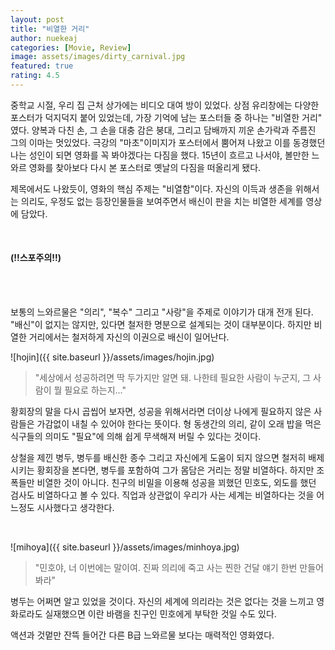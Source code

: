 ```yaml
---
layout: post
title: "비열한 거리"
author: nuekeaj
categories: [Movie, Review]
image: assets/images/dirty_carnival.jpg
featured: true
rating: 4.5
---
```


중학교 시절, 우리 집 근처 상가에는 비디오 대여 방이 있었다. 상점 유리창에는 다양한 포스터가 덕지덕지 붙어 있었는데, 가장 기억에 남는 포스터들 중 하나는 "비열한 거리" 였다. 양복과 다친 손, 그 손을 대충 감은 붕대, 그리고 담배까지 끼운 손가락과 주름진 그의 이마는 멋있었다. 극강의 "마초"이미지가 포스터에서 뿜어져 나왔고 이를 동경했던 나는 성인이 되면 영화를 꼭 봐야겠다는 다짐을 했다. 15년이 흐르고 나서야, 볼만한 느와르 영화를 찾아보다 다시 본 포스터로 옛날의 다짐을 떠올리게 됐다. 

제목에서도 나왔듯이, 영화의 핵심 주제는 "비열함"이다. 자신의 이득과 생존을 위해서는 의리도, 우정도 없는 등장인물들을 보여주면서 배신이 판을 치는 비열한 세계를 영상에 담았다. 

<br>

#### (!!스포주의!!)

<br>

<br>

보통의 느와르물은 "의리", "복수" 그리고 "사랑"을 주제로 이야기가 대개 전개 된다. "배신"이 없지는 않지만, 있다면 철저한 명분으로 설계되는 것이 대부분이다. 하지만 비열한 거리에서는 철저하게 자신의 이권으로 배신이 일어난다.

![hojin]({{ site.baseurl }}/assets/images/hojin.jpg)

> "세상에서 성공하려면 딱 두가지만 알면 돼. 나한테 필요한 사람이 누군지, 그 사람이 뭘 필요로 하는지..."

황회장의 말을 다시 곱씹어 보자면, 성공을 위해서라면 더이상 나에게 필요하지 않은 사람들은 가감없이 내칠 수 있어야 한다는 뜻이다. 형 동생간의 의리, 같이 오래 밥을 먹은 식구들의 의미도 "필요"에 의해 쉽게 무색해져 버릴 수 있다는 것이다.

상철을 제낀 병두, 병두를 배신한 종수 그리고 자신에게 도움이 되지 않으면 철저히 배제시키는 황회장을 본다면, 병두를 포함하여 그가 몸담은 거리는 정말 비열하다. 하지만 조폭들만 비열한 것이 아니다. 친구의 비밀을 이용해 성공을 꾀했던 민호도, 외도를 했던 검사도 비열하다고 볼 수 있다. 직업과 상관없이 우리가 사는 세계는 비열하다는 것을 어느정도 시사했다고 생각한다. 

<br>

![mihoya]({{ site.baseurl }}/assets/images/minhoya.jpg)

> "민호야, 너 이번에는 말이여. 진짜 의리에 죽고 사는 찐한 건달 얘기 한번 만들어봐라"

병두는 어쩌면 알고 있었을 것이다. 자신의 세계에 의리라는 것은 없다는 것을 느끼고 영화로라도 실재했으면 이란 바램을 친구인 민호에게 부탁한 것일 수도 있다. 

액션과 것멑만 잔뜩 들어간 다른 B급 느와르물 보다는 매력적인 영화였다.



